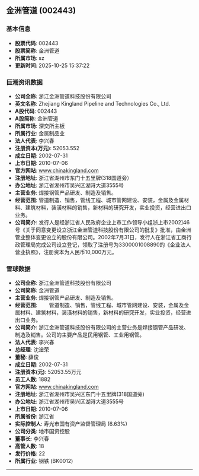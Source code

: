 ## 金洲管道 (002443)

### 基本信息

- **股票代码**: 002443
- **股票简称**: 金洲管道
- **所属市场**: sz
- **更新时间**: 2025-10-25 15:37:22

### 巨潮资讯数据

- **公司全称**: 浙江金洲管道科技股份有限公司
- **英文名称**: Zhejiang Kingland Pipeline and Technologies Co., Ltd.
- **A股代码**: 002443
- **A股简称**: 金洲管道
- **所属市场**: 深交所主板
- **所属行业**: 金属制品业
- **法人代表**: 李兴春
- **注册资本(万元)**: 52053.552
- **成立日期**: 2002-07-31
- **上市日期**: 2010-07-06
- **官方网站**: www.chinakingland.com
- **注册地址**: 浙江省湖州市东门十五里牌(318国道旁）
- **办公地址**: 浙江省湖州市吴兴区湖浔大道3555号
- **主营业务**: 焊接钢管产品研发、制造及销售。
- **经营范围**: 管道制造、销售，管线工程、城市管网建设、安装，金属及金属材料、建筑材料，装潢材料的销售，新材料的研究开发，实业投资，经营进出口业务。
- **公司简介**: 发行人是经浙江省人民政府企业上市工作领导小组浙上市2002]46号《关于同意变更设立浙江金洲管道科技股份有限公司的批复》批准，由金洲管业整体变更设立的股份有限公司。2002年7月31日，发行人在浙江省工商行政管理局完成公司设立登记，领取了注册号为3300001008890的《企业法人营业执照》，注册资本为人民币10,000万元。

### 雪球数据

- **公司全称**: 浙江金洲管道科技股份有限公司
- **公司简称**: 金洲管道
- **主营业务**: 焊接钢管产品研发、制造及销售。
- **经营范围**: 　　管道制造、销售，管线工程、城市管网建设、安装，金属及金属材料、建筑材料，装潢材料的销售，新材料的研究开发，实业投资，经营进出口业务。
- **公司简介**: 浙江金洲管道科技股份有限公司的主营业务是焊接钢管产品研发、制造及销售。公司的主要产品是民用钢管、工业用钢管。
- **法人代表**: 李兴春
- **总经理**: 沈淦荣
- **董秘**: 薛俊
- **成立日期**: 2002-07-31
- **注册资本(元)**: 52053.55万元
- **员工人数**: 1882
- **官方网站**: www.chinakingland.com
- **注册地址**: 浙江省湖州市吴兴区东门十五里牌(318国道旁)
- **办公地址**: 浙江省湖州市吴兴区湖浔大道3555号
- **上市日期**: 2010-07-06
- **所属省份**: 浙江省
- **实际控制人**: 寿光市国有资产监督管理局 (6.63%)
- **公司分类**: 地市国资控股
- **董事长**: 李兴春
- **高管人数**: 18
- **发行价格**: 22
- **所属行业**: 钢铁 (BK0012)

---